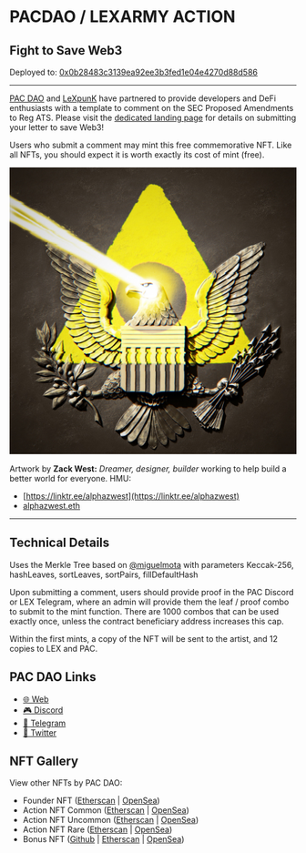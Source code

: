 # PACDAO / LEXARMY ACTION

## Fight to Save Web3

Deployed to: [0x0b28483c3139ea92ee3b3fed1e04e4270d88d586](https://etherscan.io/address/0x0b28483c3139ea92ee3b3fed1e04e4270d88d586)

---

[PAC DAO](https://pac.xyz/) and [LeXpunK](https://www.lexpunk.army/) have partnered to provide developers and DeFi enthusiasts with a template to comment on the SEC Proposed Amendments to Reg ATS.  Please visit the [dedicated landing page](https://pac.xyz/) for details on submitting your letter to save Web3!

Users who submit a comment may mint this free commemorative NFT.  Like all NFTs, you should expect it is worth exactly its cost of mint (free).

![Action NFT](metadata/PACLexAction.jpeg)

Artwork by 
**Zack West:** 
*Dreamer, designer, builder* working to help build a better world for everyone. 
HMU: 
 * [https://linktr.ee/alphazwest](https://linktr.ee/alphazwest)
 * [alphazwest.eth](alphazwest.eth)


---
## Technical Details 

Uses the Merkle Tree based on [@miguelmota](https://lab.miguelmota.com/merkletreejs/example/) with parameters Keccak-256, hashLeaves, sortLeaves, sortPairs, fillDefaultHash

Upon submitting a comment, users should provide proof in the PAC Discord or LEX Telegram, where an admin will provide them the leaf / proof combo to submit to the mint function.  There are 1000 combos that can be used exactly once, unless the contract beneficiary address increases this cap.

Within the first mints, a copy of the NFT will be sent to the artist, and 12 copies to LEX and PAC.


## PAC DAO Links
* [🌐  Web](https://pac.xyz/)
* [🎮  Discord ](https://discord.gg/tbBKXQqm)
* [🛫  Telegram ](https://t.me/joinchat/VYYqN19O3Wc4OTZh)
* [🦅  Twitter](https://twitter.com/pacdao)


## NFT Gallery
View other NFTs by PAC DAO:

 * Founder NFT ([Etherscan](https://etherscan.io/address/0x63994B223F01b943eFf986b1B379312508dc15F8) | [OpenSea](https://opensea.io/collection/pacdao-founder))
 * Action NFT Common ([Etherscan](https://etherscan.io/address/0xE60A7825A80509DE847Ffe30ce2936dfc770DB6b) | [OpenSea](https://opensea.io/collection/pacdao-action))
 * Action NFT Uncommon ([Etherscan](https://etherscan.io/address/0xb198936708ef94f494a4e753c44dcf8691cf7b87) | [OpenSea](https://opensea.io/collection/pac-dao-action-nft-1))
 * Action NFT Rare ([Etherscan](https://etherscan.io/address/0xd56c12efd06252f1f0098a8fe517da286245c0a8) | [OpenSea](https://opensea.io/collection/pacdao-action-nft-rare))
 * Bonus NFT ([Github](https://github.com/pacdao/bonus-nft) | [Etherscan](https://etherscan.io/address/0x0b28483c3139ea92ee3b3fed1e04e4270d88d586) | [OpenSea](https://opensea.io/collection/pac-dao-bonus-nft-1))


